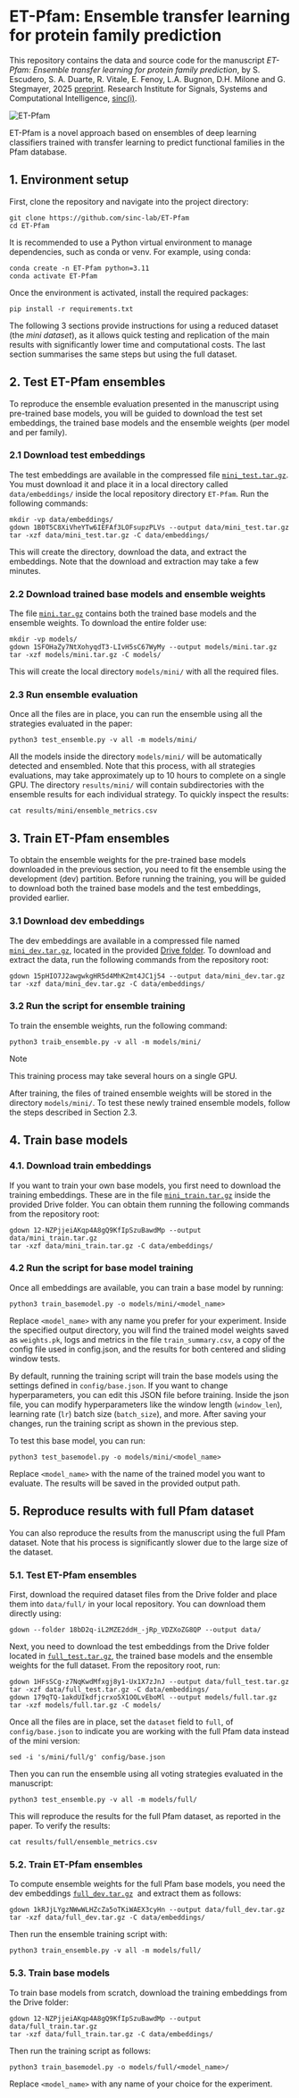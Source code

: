 # ET-Pfam: Ensemble transfer learning for protein family prediction

This repository contains the data and source code for the manuscript *ET-Pfam: Ensemble transfer learning for protein family prediction*, by S. Escudero, S. A. Duarte, R. Vitale, E. Fenoy, L.A. Bugnon, D.H. Milone and G. Stegmayer, 2025 [preprint](add_link_here). Research Institute for Signals, Systems and Computational Intelligence, [sinc(i)](https://sinc.unl.edu.ar/).

![ET-Pfam](ET-Pfam.png)

ET-Pfam is a novel approach based on ensembles of deep learning classifiers trained with transfer learning to predict functional families in the Pfam database. 

## 1. Environment setup

First, clone the repository and navigate into the project directory:

```
git clone https://github.com/sinc-lab/ET-Pfam
cd ET-Pfam
```

It is recommended to use a Python virtual environment to manage dependencies, such as conda or venv. For example, using conda:

```
conda create -n ET-Pfam python=3.11
conda activate ET-Pfam
```

Once the environment is activated, install the required packages:

```
pip install -r requirements.txt
```

The following 3 sections provide instructions for using a reduced dataset (the *mini dataset*), as it allows quick testing and replication of the main results with significantly lower time and computational costs. The last section summarises the same steps but using the full dataset.

## 2. Test ET-Pfam ensembles

To reproduce the ensemble evaluation presented in the manuscript using pre-trained base models, you will be guided to download the test set embeddings, the trained base models and the ensemble weights (per model and per family).

### 2.1 Download test embeddings

The test embeddings are available in the compressed file [`mini_test.tar.gz`](https://drive.google.com/file/d/1B0T5C8XiVheYTw6IEFAf3LOFsupzPLVs/view?usp=drive_link). You must download it and place it in a local directory called `data/embeddings/` inside the local repository directory `ET-Pfam`. Run the following commands:

```
mkdir -vp data/embeddings/ 
gdown 1B0T5C8XiVheYTw6IEFAf3LOFsupzPLVs --output data/mini_test.tar.gz
tar -xzf data/mini_test.tar.gz -C data/embeddings/
```

This will create the directory, download the data, and extract the embeddings. Note that the download and extraction may take a few minutes.

### 2.2 Download trained base models and ensemble weights

The file [`mini.tar.gz`](https://drive.google.com/file/d/1SFOHaZy7NtXohyqdT3-LIvH5sC67WyMy/view?usp=drive_link) contains both the trained base models and the ensemble weights. To download the entire folder use:

```
mkdir -vp models/
gdown 1SFOHaZy7NtXohyqdT3-LIvH5sC67WyMy --output models/mini.tar.gz
tar -xzf models/mini.tar.gz -C models/
```

This will create the local directory `models/mini/` with all the required files.

### 2.3 Run ensemble evaluation

Once all the files are in place, you can run the ensemble using all the strategies evaluated in the paper:

```
python3 test_ensemble.py -v all -m models/mini/
```

All the models inside the directory `models/mini/` will be automatically detected and ensembled. Note that this process, with all strategies evaluations, may take approximately up to 10 hours to complete on a single GPU. The directory `results/mini/` will contain subdirectories with the ensemble results for each individual strategy. To quickly inspect the results:

```
cat results/mini/ensemble_metrics.csv
```

## 3. Train ET-Pfam ensembles

To obtain the ensemble weights for the pre-trained base models downloaded in the previous section, you need to fit the ensemble using the development (dev) partition. Before running the training, you will be guided to download both the trained base models and the test embeddings, provided earlier.  

### 3.1 Download dev embeddings

The dev embeddings are available in a compressed file named [`mini_dev.tar.gz`](https://drive.google.com/file/d/15pHIO7J2awgwkgHR5d4MhK2mt4JC1j54/view?usp=drive_link), located in the provided [Drive folder](https://drive.google.com/drive/folders/1p54V_g4iy-XGjzi0C7LGQP9brb9QnL1k?usp=sharing). To download and extract the data, run the following commands from the repository root: 

```
gdown 15pHIO7J2awgwkgHR5d4MhK2mt4JC1j54 --output data/mini_dev.tar.gz
tar -xzf data/mini_dev.tar.gz -C data/embeddings/
```

### 3.2 Run the script for ensemble training

To train the ensemble weights, run the following command:

```
python3 traib_ensemble.py -v all -m models/mini/
```

> [!NOTE]
> This training process may take several hours on a single GPU.
> 
After training, the files of trained ensemble weights will be stored in the directory `models/mini/`.
To test these newly trained ensemble models, follow the steps described in Section 2.3.


## 4. Train base models

### 4.1. Download train embeddings

If you want to train your own base models, you first need to download the training embeddings. These are in the file [`mini_train.tar.gz`](https://drive.google.com/file/d/12-NZPjjeiAKqp4A8gQ9KfIpSzuBawdMp/view?usp=drive_link) inside the provided Drive folder. You can obtain them running the following commands from the repository root:

```
gdown 12-NZPjjeiAKqp4A8gQ9KfIpSzuBawdMp --output data/mini_train.tar.gz
tar -xzf data/mini_train.tar.gz -C data/embeddings/
```

### 4.2 Run the script for base model training

Once all embeddings are available, you can train a base model by running:

```
python3 train_basemodel.py -o models/mini/<model_name>
```

Replace `<model_name>` with any name you prefer for your experiment. Inside the specified output directory, you will find the trained model weights saved as `weights.pk`, logs and metrics in the file `train_summary.csv`, a copy of the config file used in config.json, and the results for both centered and sliding window tests.

By default, running the training script will train the base models using the settings defined in `config/base.json`. If you want to change hyperparameters, you can edit this JSON file before training.  Inside the json file, you can modify hyperparameters like the window length (`window_len`), learning rate (`lr`) batch size (`batch_size`), and more. After saving your changes, run the training script as shown in the previous step. 

To test this base model, you can run:

```
python3 test_basemodel.py -o models/mini/<model_name>
```

Replace `<model_name>` with the name of the trained model you want to evaluate. The results will be saved in the provided output path.


## 5. Reproduce results with full Pfam dataset

You can also reproduce the results from the manuscript using the full Pfam dataset. Note that his process is significantly slower due to the large size of the dataset. 


### 5.1. Test ET-Pfam ensembles

First, download the required dataset files from the Drive folder and place them into `data/full/` in your local repository. You can download them directly using:

```
gdown --folder 18bD2q-iL2MZE2ddH_-jRp_VDZXoZG8QP --output data/
```

Next, you need to download the test embeddings from the Drive folder located in [`full_test.tar.gz`](https://drive.google.com/file/d/1HFsSCg-z7NqKwdMfxgj8y1-Ux1X7zJnJ/view?usp=drive_link), the trained base models and the ensemble weights for the full dataset. From the repository root, run:

```
gdown 1HFsSCg-z7NqKwdMfxgj8y1-Ux1X7zJnJ --output data/full_test.tar.gz
tar -xzf data/full_test.tar.gz -C data/embeddings/
gdown 179qTQ-1akdUIkdfjcrxo5X1OOLvEboMl --output models/full.tar.gz
tar -xzf models/full.tar.gz -C models/
```

Once all the files are in place, set the `dataset` field to `full`, of  `config/base.json` to indicate you are working with the full Pfam data instead of the mini version:
```
sed -i 's/mini/full/g' config/base.json
```

Then you can run the ensemble using all voting strategies evaluated in the manuscript:

```
python3 test_ensemble.py -v all -m models/full/
```

This will reproduce the results for the full Pfam dataset, as reported in the paper. To verify the results:
```
cat results/full/ensemble_metrics.csv
```

### 5.2. Train ET-Pfam ensembles

To compute ensemble weights for the full Pfam base models, you need the dev embeddings [`full_dev.tar.gz`](https://drive.google.com/file/d/1kRJjLYgzNWwWLHZcZa5oTKiWAEX3cyHn/view?usp=drive_link)  and extract them as follows:

```
gdown 1kRJjLYgzNWwWLHZcZa5oTKiWAEX3cyHn --output data/full_dev.tar.gz
tar -xzf data/full_dev.tar.gz -C data/embeddings/
```

Then run the ensemble training script with:

```
python3 train_ensemble.py -v all -m models/full/
```

### 5.3. Train base models

To train base models from scratch, download the training embeddings from the Drive folder:

```
gdown 12-NZPjjeiAKqp4A8gQ9KfIpSzuBawdMp --output data/full_train.tar.gz
tar -xzf data/full_train.tar.gz -C data/embeddings/
```

Then run the training script as follows:

```
python3 train_basemodel.py -o models/full/<model_name>/
```

Replace `<model_name>` with any name of your choice for the experiment.
